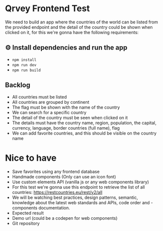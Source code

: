 # Qrvey Frontend Test
We need to build an app where the countries of the world can be listed from the provided endpoint and the detail of the country could be shown when clicked on it, for this we're gonna have the following requirements:

## ⚙️ Install dependencies and run the app

- `npm install`
- `npm run dev`
- `npm run build`

## Backlog

- All countries must be listed
- All countries are grouped by continent
- The flag must be shown with the name of the country
- We can search for a specific country
- The detail of the country must be seen when clicked on it
- The details must have the country name, region,  population, the capital, currency, language, border countries (full name), flag
- We can add favorite countries, and this should be visible on the country name

# Nice to have
- Save favorites using any frontend database
- Handmade components (Only can use an icon font)
- Use custom elements API (vanilla js or any web components library)
- For this test we're gonna use this endpoint to retrieve the list of all countries: https://restcountries.eu/rest/v2/all
- We will be watching best practices, design patterns, semantic, knowledge about the latest web standards and APIs, code order and - components documentation.
- Expected result
- Demo url (could be a codepen for web components)
- Git repository